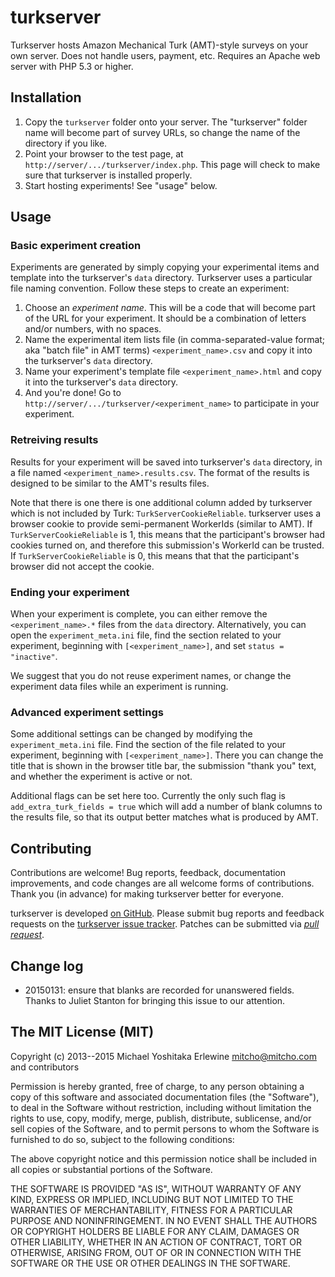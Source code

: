 turkserver
==========

Turkserver hosts Amazon Mechanical Turk (AMT)-style surveys on your own server. Does not handle users, payment, etc. Requires an Apache web server with PHP 5.3 or higher.

## Installation

1. Copy the `turkserver` folder onto your server. The "turkserver" folder name will become part of survey URLs, so change the name of the directory if you like.
2. Point your browser to the test page, at `http://server/.../turkserver/index.php`. This page will check to make sure that turkserver is installed properly.
3. Start hosting experiments! See "usage" below.

## Usage

### Basic experiment creation

Experiments are generated by simply copying your experimental items and template into the turkserver's `data` directory. Turkserver uses a particular file naming convention. Follow these steps to create an experiment:

1. Choose an *experiment name*. This will be a code that will become part of the URL for your experiment. It should be a combination of letters and/or numbers, with no spaces.
2. Name the experimental item lists file (in comma-separated-value format; aka "batch file" in AMT terms) `<experiment_name>.csv` and copy it into the turkserver's `data` directory.
3. Name your experiment's template file `<experiment_name>.html` and copy it into the turkserver's `data` directory.
4. And you're done! Go to `http://server/.../turkserver/<experiment_name>` to participate in your experiment.

### Retreiving results

Results for your experiment will be saved into turkserver's `data` directory, in a file named `<experiment_name>.results.csv`. The format of the results is designed to be similar to the AMT's results files.

Note that there is one there is one additional column added by turkserver which is not included by Turk: `TurkServerCookieReliable`. turkserver uses a browser cookie to provide semi-permanent WorkerIds (similar to AMT). If `TurkServerCookieReliable` is 1, this means that the participant's browser had cookies turned on, and therefore this submission's WorkerId can be trusted. If `TurkServerCookieReliable` is 0, this means that that the participant's browser did not accept the cookie.

### Ending your experiment

When your experiment is complete, you can either remove the `<experiment_name>.*` files from the `data` directory. Alternatively, you can open the `experiment_meta.ini` file, find the section related to your experiment, beginning with `[<experiment_name>]`, and set `status = "inactive"`.

We suggest that you do not reuse experiment names, or change the experiment data files while an experiment is running.

### Advanced experiment settings

Some additional settings can be changed by modifying the `experiment_meta.ini` file. Find the section of the file related to your experiment, beginning with `[<experiment_name>]`. There you can change the title that is shown in the browser title bar, the submission "thank you" text, and whether the experiment is active or not.

Additional flags can be set here too. Currently the only such flag is `add_extra_turk_fields = true` which will add a number of blank columns to the results file, so that its output better matches what is produced by AMT.

## Contributing

Contributions are welcome! Bug reports, feedback, documentation improvements, and code changes are all welcome forms of contributions. Thank you (in advance) for making turkserver better for everyone.

turkserver is developed [on GitHub](https://github.com/mitcho/turktools). Please submit bug reports and feedback requests on the [turkserver issue tracker](https://github.com/mitcho/turkserver/issues). Patches can be submitted via [*pull request*](https://help.github.com/articles/using-pull-requests).

## Change log

* 20150131: ensure that blanks are recorded for unanswered fields. Thanks to Juliet Stanton for bringing this issue to our attention.

## The MIT License (MIT)

Copyright (c) 2013--2015 Michael Yoshitaka Erlewine <mitcho@mitcho.com> and contributors

Permission is hereby granted, free of charge, to any person obtaining a copy
of this software and associated documentation files (the "Software"), to deal
in the Software without restriction, including without limitation the rights
to use, copy, modify, merge, publish, distribute, sublicense, and/or sell
copies of the Software, and to permit persons to whom the Software is
furnished to do so, subject to the following conditions:

The above copyright notice and this permission notice shall be included in
all copies or substantial portions of the Software.

THE SOFTWARE IS PROVIDED "AS IS", WITHOUT WARRANTY OF ANY KIND, EXPRESS OR
IMPLIED, INCLUDING BUT NOT LIMITED TO THE WARRANTIES OF MERCHANTABILITY,
FITNESS FOR A PARTICULAR PURPOSE AND NONINFRINGEMENT. IN NO EVENT SHALL THE
AUTHORS OR COPYRIGHT HOLDERS BE LIABLE FOR ANY CLAIM, DAMAGES OR OTHER
LIABILITY, WHETHER IN AN ACTION OF CONTRACT, TORT OR OTHERWISE, ARISING FROM,
OUT OF OR IN CONNECTION WITH THE SOFTWARE OR THE USE OR OTHER DEALINGS IN
THE SOFTWARE.
